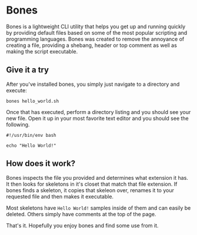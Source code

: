 # Bones

Bones is a lightweight CLI utility that helps you get up and running quickly by providing default files based on some of the most popular scripting and programming languages. Bones was created to remove the annoyance of creating a file, providing a shebang, header or top comment as well as making the script executable.


## Give it a try

After you've installed bones, you simply just navigate to a directory and execute:

```bones hello_world.sh```

Once that has executed, perform a directory listing and you should see your new file. Open it up in your most favorite text editor and you should see the following.

```
#!/usr/bin/env bash

echo "Hello World!"
```

## How does it work?

Bones inspects the file you provided and determines what extension it has. It then looks for skeletons in it's closet that match that file extension. If bones finds a skeleton, it copies that skeleon over, renames it to your requested file and then makes it executable.

Most skeletons have `Hello World!` samples inside of them and can easily be deleted. Others simply have comments at the top of the page.

That's it. Hopefully you enjoy bones and find some use from it.
